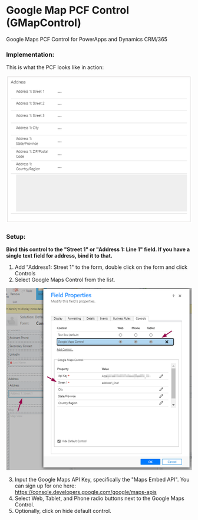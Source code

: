 # Google Map PCF Control (GMapControl)
Google Maps PCF Control for PowerApps and Dynamics CRM/365

### Implementation: 

This is what the PCF looks like in action:

![Implementation](docs/GoogleMapsPCFControl.gif)

### Setup:

**Bind this control to the "Street 1" or "Address 1: Line 1" field. If you have a single text field for address, bind it to that.**

1. Add "Address1: Street 1" to the form, double click on the form and click Controls
2. Select Google Maps Control from the list.

![Implementation](docs/GMapsSetup.png)

3. Input the Google Maps API Key, specifically the "Maps Embed API". You can sign up for one here: https://console.developers.google.com/google/maps-apis
4. Select Web, Tablet, and Phone radio buttons next to the Google Maps Control.
5. Optionally, click on hide default control.



